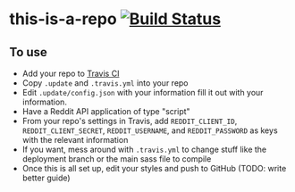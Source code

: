 # this-is-a-repo [![Build Status](https://travis-ci.org/Geo1088/this-is-a-repo.svg?branch=master)](https://travis-ci.org/Geo1088/this-is-a-repo)

## To use

- Add your repo to [Travis CI](https://travis-ci.org/)
- Copy `.update` and `.travis.yml` into your repo
- Edit `.update/config.json` with your information fill it out with your information.
- Have a Reddit API application of type "script"
- From your repo's settings in Travis, add `REDDIT_CLIENT_ID`, `REDDIT_CLIENT_SECRET`, `REDDIT_USERNAME`, and `REDDIT_PASSWORD` as keys with the relevant information
- If you want, mess around with `.travis.yml` to change stuff like the deployment branch or the main sass file to compile
- Once this is all set up, edit your styles and push to GitHub
 (TODO: write better guide)
 
